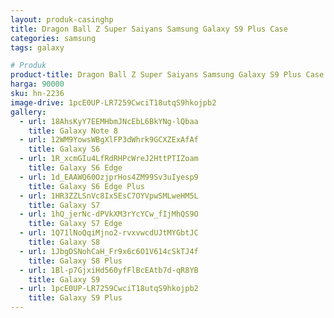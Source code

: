 ```yaml
---
layout: produk-casinghp
title: Dragon Ball Z Super Saiyans Samsung Galaxy S9 Plus Case
categories: samsung
tags: galaxy

# Produk
product-title: Dragon Ball Z Super Saiyans Samsung Galaxy S9 Plus Case
harga: 90000
sku: hn-2236
image-drive: 1pcE0UP-LR7259CwciT18utqS9hkojpb2
gallery:
  - url: 18AhsKyY7EEMHbmJNcEbL6BkYNg-lQbaa
    title: Galaxy Note 8
  - url: 12WM9YowsWBgXlFP3dWhrk9GCXZExAfAf
    title: Galaxy S6
  - url: 1R_xcmGIu4LfRdRHPcWreJ2HttPTIZoam
    title: Galaxy S6 Edge
  - url: 1d_EAAWQ60OzjprHos4ZM99Sv3uIyesp9
    title: Galaxy S6 Edge Plus
  - url: 1HR3ZZLSnVc8Ix5EsC7OYVpwSMLweHM5L
    title: Galaxy S7
  - url: 1hQ_jerNc-dPVkXM3rYcYCw_fIjMhQS9O
    title: Galaxy S7 Edge
  - url: 1Q71lNoQqiMjno2-rvxvwcdUJtMYGbtJC
    title: Galaxy S8
  - url: 1JbgDSNohCaH_Fr9x6c6O1V614cSkTJ4f
    title: Galaxy S8 Plus
  - url: 1Bl-p7GjxiHd560yfFlBcEAtb7d-qR8YB
    title: Galaxy S9
  - url: 1pcE0UP-LR7259CwciT18utqS9hkojpb2
    title: Galaxy S9 Plus
---
```

